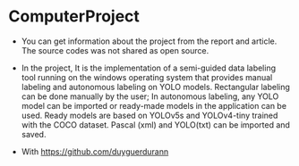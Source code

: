 # ComputerProject

- You can get information about the project from the report and article. The source codes was not shared as open source.

- In the project, It is the implementation of a semi-guided data labeling tool running on the windows operating system that provides manual labeling and autonomous labeling on YOLO models. Rectangular labeling can be done manually by the user; In autonomous labeling, any YOLO model can be imported or ready-made models in the application can be used. Ready models are based on YOLOv5s and YOLOv4-tiny trained with the COCO dataset. Pascal (xml) and YOLO(txt) can be imported and saved.

- With https://github.com/duyguerdurann
